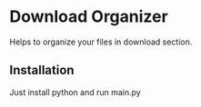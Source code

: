 # Download Organizer
Helps  to organize your files in download  section.

## Installation
Just install python and run main.py
